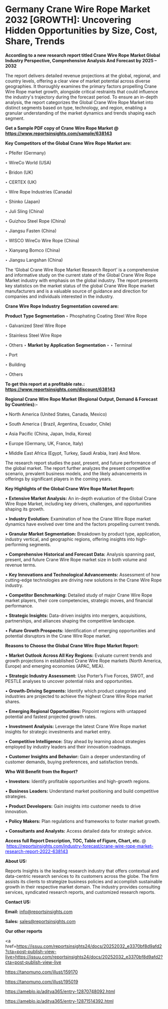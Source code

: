 # Germany Crane Wire Rope Market 2032 [GROWTH]: Uncovering Hidden Opportunities by Size, Cost, Share, Trends

<strong>According to a new research report titled Crane Wire Rope Market Global Industry Perspective, Comprehensive Analysis And Forecast by 2025 – 2032</strong>

The report delivers detailed revenue projections at the global, regional, and country levels, offering a clear view of market potential across diverse geographies. It thoroughly examines the primary factors propelling Crane Wire Rope market growth, alongside critical restraints that could influence the industry's trajectory during the forecast period. To ensure an in-depth analysis, the report categorizes the Global Crane Wire Rope Market into distinct segments based on type, technology, and region, enabling a granular understanding of the market dynamics and trends shaping each segment.

<strong>Get a Sample PDF copy of Crane Wire Rope Market </strong><strong>@<a href=https://www.reportsinsights.com/sample/638143 style=color:#0000ff;> https://www.reportsinsights.com/sample/638143</a></strong></font>

<strong>Key Competitors of the Global Crane Wire Rope Market are:</strong>

‣ Pfeifer (Germany)

‣ WireCo World (USA)

‣ Bridon (UK)

‣ CERTEX (UK)

‣ Wire Rope Industries (Canada)

‣ Shinko (Japan)

‣ Juli Sling (China)

‣ Guizhou Steel Rope (China)

‣ Jiangsu Fasten (China)

‣ WISCO WireCo Wire Rope (China)

‣ Xianyang Bomco (China)

‣ Jiangsu Langshan (China)

The ‘Global Crane Wire Rope Market Research Report’ is a comprehensive and informative study on the current state of the Global Crane Wire Rope Market industry with emphasis on the global industry. The report presents key statistics on the market status of the global Crane Wire Rope market manufacturers and is a valuable source of guidance and direction for companies and individuals interested in the industry.

<strong>Crane Wire Rope Industry Segmentation covered are:</strong>

<strong>Product Type Segmentation</strong>
‣
Phosphating Coating Steel Wire Rope

‣ Galvanized Steel Wire Rope

‣ Stainless Steel Wire Rope

‣ Others
‣ 
<strong>Market by Application Segmentation</strong>
‣
‣  Terminal

‣ Port

‣ Building

‣ Others

<strong>To get this report at a profitable rate.: <a href=https://www.reportsinsights.com/discount/638143 style=color:#0000ff;>https://www.reportsinsights.com/discount/638143</a></strong></font>

<strong>Regional Crane Wire Rope Market (Regional Output, Demand &amp; Forecast by Countries):-</strong>

• North America (United States, Canada, Mexico)

• South America ( Brazil, Argentina, Ecuador, Chile)

• Asia Pacific (China, Japan, India, Korea)

• Europe (Germany, UK, France, Italy)

• Middle East Africa (Egypt, Turkey, Saudi Arabia, Iran) And More.

The research report studies the past, present, and future performance of the global market. The report further analyzes the present competitive scenario, prevalent business models, and the likely advancements in offerings by significant players in the coming years.

<strong>Key Highlights of the Global Crane Wire Rope Market Report:</strong>

• <strong>Extensive Market Analysis:</strong> An in-depth evaluation of the Global Crane Wire Rope Market, including key drivers, challenges, and opportunities shaping its growth.

• <strong>Industry Evolution:</strong> Examination of how the Crane Wire Rope market dynamics have evolved over time and the factors propelling current trends.

• <strong>Granular Market Segmentation:</strong> Breakdown by product type, application, industry vertical, and geographic regions, offering insights into high-performing segments.

• <strong>Comprehensive Historical and Forecast Data:</strong> Analysis spanning past, present, and future Crane Wire Rope market size in both volume and revenue terms.

• <strong>Key Innovations and Technological Advancements:</strong> Assessment of how cutting-edge technologies are driving new solutions in the Crane Wire Rope industry.

• <strong>Competitor Benchmarking:</strong> Detailed study of major Crane Wire Rope market players, their core competencies, strategic moves, and financial performance.

• <strong>Strategic Insights:</strong> Data-driven insights into mergers, acquisitions, partnerships, and alliances shaping the competitive landscape.

• <strong>Future Growth Prospects:</strong> Identification of emerging opportunities and potential disruptors in the Crane Wire Rope market.

<strong>Reasons to Choose the Global Crane Wire Rope Market Report:</strong>

• <strong>Market Outlook Across All Key Regions:</strong> Evaluate current trends and growth projections in established Crane Wire Rope markets (North America, Europe) and emerging economies (APAC, MEA).

• <strong>Strategic Industry Assessment:</strong> Use Porter’s Five Forces, SWOT, and PESTLE analyses to uncover potential risks and opportunities.

• <strong>Growth-Driving Segments:</strong> Identify which product categories and industries are projected to achieve the highest Crane Wire Rope market shares.

• <strong>Emerging Regional Opportunities:</strong> Pinpoint regions with untapped potential and fastest projected growth rates.

• <strong>Investment Analysis:</strong> Leverage the latest Crane Wire Rope market insights for strategic investments and market entry.

• <strong>Competitive Intelligence:</strong> Stay ahead by learning about strategies employed by industry leaders and their innovation roadmaps.

• <strong>Customer Insights and Behavior:</strong> Gain a deeper understanding of customer demands, buying preferences, and satisfaction trends.

<strong>Who Will Benefit from the Report?</strong>

• <strong>Investors:</strong> Identify profitable opportunities and high-growth regions.

• <strong>Business Leaders:</strong> Understand market positioning and build competitive strategies.

• <strong>Product Developers:</strong> Gain insights into customer needs to drive innovation.

• <strong>Policy Makers:</strong> Plan regulations and frameworks to foster market growth.

• <strong>Consultants and Analysts:</strong> Access detailed data for strategic advice.
</ul>
<strong>Access full Report Description, TOC, Table of Figure, Chart, etc. </strong>@  <a href=https://reportsinsights.com/industry-forecast/crane-wire-rope-market-research-report-2022-638143 style=color:#0000ff;>https://reportsinsights.com/industry-forecast/crane-wire-rope-market-research-report-2022-638143</a></font>

<strong><strong>About US</strong>:</strong>

Reports Insights is the leading research industry that offers contextual and data-centric research services to its customers across the globe. The firm assists its clients to strategize business policies and accomplish sustainable growth in their respective market domain. The industry provides consulting services, syndicated research reports, and customized research reports.

<strong>Contact US:</strong>

<p class=""""><b>Email:</b> <a href=mailto:info@reportsinsights.com>info@reportsinsights.com</a></p>
<p class=""""><b>Sales:</b> <a href=mailto:sales@reportsinsights.com>sales@reportsinsights.com</a></p>

<strong>Our other reports</strong>

<a href=https://issuu.com/reportsinsights24/docs/20252032_e3370bf8d9afd2?cta=post-publish-view-live>https://issuu.com/reportsinsights24/docs/20252032_e3370bf8d9afd2?cta=post-publish-view-live</a>

<a href=https://tanomuno.com/illust/159170>https://tanomuno.com/illust/159170</a>

<a href=https://tanomuno.com/illust/195019>https://tanomuno.com/illust/195019</a>

<a href=https://ameblo.jp/aditya365/entry-12870748092.html>https://ameblo.jp/aditya365/entry-12870748092.html</a>

<a href=https://ameblo.jp/aditya365/entry-12871514392.html>https://ameblo.jp/aditya365/entry-12871514392.html</a>
